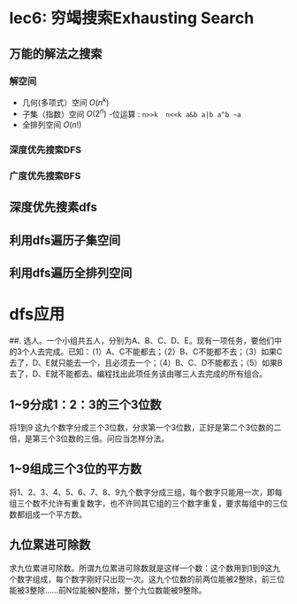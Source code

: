 ﻿# lec6: 穷竭搜索Exhausting Search

## 万能的解法之搜索

### 解空间
  - 几何(多项式）空间 $O(n^k)$
  - 子集（指数）空间    $O(2^n)$
    -位运算 : ```n>>k  n<<k a&b a|b a^b ~a```
  - 全排列空间 $O(n!)$
### 深度优先搜索DFS
### 广度优先搜索BFS

## 深度优先搜素dfs

## 利用dfs遍历子集空间

## 利用dfs遍历全排列空间

# dfs应用
##.  选人。一个小组共五人，分别为A、B、C、D、E。现有一项任务，要他们中的3个人去完成。已知：（1）A、C不能都去；（2）B、C不能都不去；（3）如果C去了，D、E就只能去一个，且必须去一个；（4）B、C、D不能都去；（5）如果B去了，D、E就不能都去。编程找出此项任务该由哪三人去完成的所有组合。  
##  1~9分成1：2：3的三个3位数
将1到9 这九个数字分成三个3位数，分求第一个3位数，正好是第二个3位数的二倍，是第三个3位数的三倍。问应当怎样分法。
##  1~9组成三个3位的平方数 
将1、2、3、4、5、6、7、8、9九个数字分成三组，每个数字只能用一次，即每组三个数不允许有重复数字，也不许同其它组的三个数字重复，要求每组中的三位数都组成一个平方数。
##  九位累进可除数
求九位累进可除数。所谓九位累进可除数就是这样一个数：这个数用到1到9这九个数字组成，每个数字刚好只出现一次。这九个位数的前两位能被2整除，前三位能被3整除......前N位能被N整除，整个九位数能被9整除。

